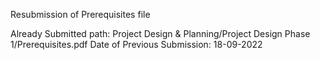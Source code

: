 Resubmission of Prerequisites file

Already Submitted path: Project Design & Planning/Project Design Phase 1/Prerequisites.pdf
Date of Previous Submission: 18-09-2022
